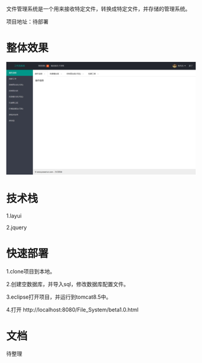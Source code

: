 文件管理系统是一个用来接收特定文件，转换成特定文件，并存储的管理系统。

项目地址：待部署

# 整体效果

![Image text](https://github.com/youzhi0403/File_System1.1/blob/master/README_PICTURE/p1.png)

# 技术栈

1.layui  

2.jquery  

# 快速部署

1.clone项目到本地。

2.创建空数据库，并导入sql，修改数据库配置文件。

3.eclipse打开项目，并运行到tomcat8.5中。

4.打开 http://localhost:8080/File_System/beta1.0.html

# 文档

待整理
